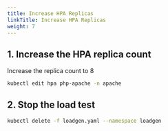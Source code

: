 ```yaml
---
title: Increase HPA Replicas
linkTitle: Increase HPA Replicas
weight: 7
---
```


## 1. Increase the HPA replica count

Increase the replica count to 8

``` bash
kubectl edit hpa php-apache -n apache
```

## 2. Stop the load test

``` bash
kubectl delete -f loadgen.yaml --namespace loadgen
```
